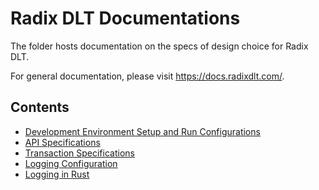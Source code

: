 # Radix DLT Documentations

The folder hosts documentation on the specs of design choice for Radix DLT.

For general documentation, please visit https://docs.radixdlt.com/.

## Contents

- [Development Environment Setup and Run Configurations](./development)
- [API Specifications](./api-specs)
- [Transaction Specifications](./transaction-specs)
- [Logging Configuration](./logging)
- [Logging in Rust](./how-to-logging-in-rust.md)
